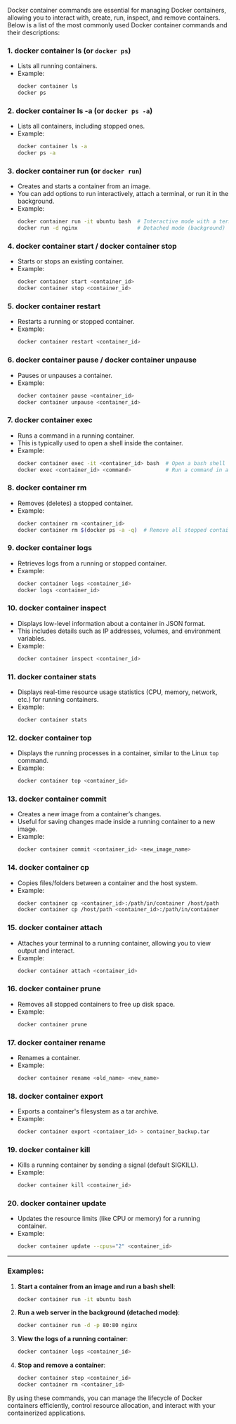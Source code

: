Docker container commands are essential for managing Docker containers, allowing you to interact with, create, run, inspect, and remove containers. Below is a list of the most commonly used Docker container commands and their descriptions:

### 1. **docker container ls** (or `docker ps`)
   - Lists all running containers.
   - Example:
     ```bash
     docker container ls
     docker ps
     ```

### 2. **docker container ls -a** (or `docker ps -a`)
   - Lists all containers, including stopped ones.
   - Example:
     ```bash
     docker container ls -a
     docker ps -a
     ```

### 3. **docker container run** (or `docker run`)
   - Creates and starts a container from an image.
   - You can add options to run interactively, attach a terminal, or run it in the background.
   - Example:
     ```bash
     docker container run -it ubuntu bash  # Interactive mode with a terminal
     docker run -d nginx                   # Detached mode (background)
     ```

### 4. **docker container start** / **docker container stop**
   - Starts or stops an existing container.
   - Example:
     ```bash
     docker container start <container_id>
     docker container stop <container_id>
     ```

### 5. **docker container restart**
   - Restarts a running or stopped container.
   - Example:
     ```bash
     docker container restart <container_id>
     ```

### 6. **docker container pause** / **docker container unpause**
   - Pauses or unpauses a container.
   - Example:
     ```bash
     docker container pause <container_id>
     docker container unpause <container_id>
     ```

### 7. **docker container exec**
   - Runs a command in a running container.
   - This is typically used to open a shell inside the container.
   - Example:
     ```bash
     docker container exec -it <container_id> bash  # Open a bash shell
     docker exec <container_id> <command>           # Run a command in a container
     ```

### 8. **docker container rm**
   - Removes (deletes) a stopped container.
   - Example:
     ```bash
     docker container rm <container_id>
     docker container rm $(docker ps -a -q)  # Remove all stopped containers
     ```

### 9. **docker container logs**
   - Retrieves logs from a running or stopped container.
   - Example:
     ```bash
     docker container logs <container_id>
     docker logs <container_id>
     ```

### 10. **docker container inspect**
   - Displays low-level information about a container in JSON format.
   - This includes details such as IP addresses, volumes, and environment variables.
   - Example:
     ```bash
     docker container inspect <container_id>
     ```

### 11. **docker container stats**
   - Displays real-time resource usage statistics (CPU, memory, network, etc.) for running containers.
   - Example:
     ```bash
     docker container stats
     ```

### 12. **docker container top**
   - Displays the running processes in a container, similar to the Linux `top` command.
   - Example:
     ```bash
     docker container top <container_id>
     ```

### 13. **docker container commit**
   - Creates a new image from a container’s changes.
   - Useful for saving changes made inside a running container to a new image.
   - Example:
     ```bash
     docker container commit <container_id> <new_image_name>
     ```

### 14. **docker container cp**
   - Copies files/folders between a container and the host system.
   - Example:
     ```bash
     docker container cp <container_id>:/path/in/container /host/path
     docker container cp /host/path <container_id>:/path/in/container
     ```

### 15. **docker container attach**
   - Attaches your terminal to a running container, allowing you to view output and interact.
   - Example:
     ```bash
     docker container attach <container_id>
     ```

### 16. **docker container prune**
   - Removes all stopped containers to free up disk space.
   - Example:
     ```bash
     docker container prune
     ```

### 17. **docker container rename**
   - Renames a container.
   - Example:
     ```bash
     docker container rename <old_name> <new_name>
     ```

### 18. **docker container export**
   - Exports a container's filesystem as a tar archive.
   - Example:
     ```bash
     docker container export <container_id> > container_backup.tar
     ```

### 19. **docker container kill**
   - Kills a running container by sending a signal (default SIGKILL).
   - Example:
     ```bash
     docker container kill <container_id>
     ```

### 20. **docker container update**
   - Updates the resource limits (like CPU or memory) for a running container.
   - Example:
     ```bash
     docker container update --cpus="2" <container_id>
     ```

---

### Examples:
1. **Start a container from an image and run a bash shell**:
   ```bash
   docker container run -it ubuntu bash
   ```

2. **Run a web server in the background (detached mode)**:
   ```bash
   docker container run -d -p 80:80 nginx
   ```

3. **View the logs of a running container**:
   ```bash
   docker container logs <container_id>
   ```

4. **Stop and remove a container**:
   ```bash
   docker container stop <container_id>
   docker container rm <container_id>
   ```

By using these commands, you can manage the lifecycle of Docker containers efficiently, control resource allocation, and interact with your containerized applications.
